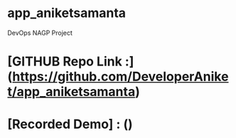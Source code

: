 # app_aniketsamanta
DevOps NAGP Project


# [GITHUB Repo Link :] (https://github.com/DeveloperAniket/app_aniketsamanta)

# [Recorded Demo] : ()


